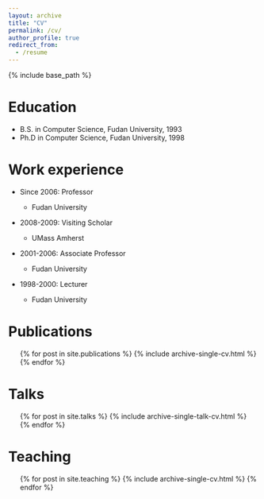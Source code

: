 ```yaml
---
layout: archive
title: "CV"
permalink: /cv/
author_profile: true
redirect_from:
  - /resume
---
```


{% include base_path %}

Education
======
* B.S. in Computer Science, Fudan University, 1993
* Ph.D in Computer Science, Fudan University, 1998

Work experience
======
* Since 2006: Professor
  * Fudan University

* 2008-2009: Visiting Scholar
  * UMass Amherst

* 2001-2006: Associate Professor
  * Fudan University
  
* 1998-2000: Lecturer
  * Fudan University


Publications
======
  <ul>{% for post in site.publications %}
    {% include archive-single-cv.html %}
  {% endfor %}</ul>
  
Talks
======
  <ul>{% for post in site.talks %}
    {% include archive-single-talk-cv.html %}
  {% endfor %}</ul>
  
Teaching
======
  <ul>{% for post in site.teaching %}
    {% include archive-single-cv.html %}
  {% endfor %}</ul>
  

